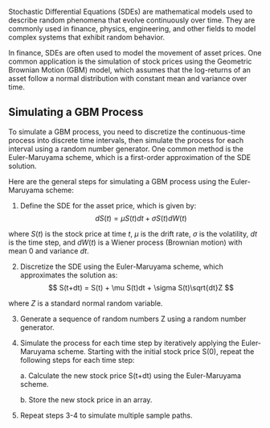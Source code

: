 Stochastic Differential Equations (SDEs) are mathematical models used to describe random phenomena that evolve continuously over time. They are commonly used in finance, physics, engineering, and other fields to model complex systems that exhibit random behavior.

In finance, SDEs are often used to model the movement of asset prices. One common application is the simulation of stock prices using the Geometric Brownian Motion (GBM) model, which assumes that the log-returns of an asset follow a normal distribution with constant mean and variance over time.

## Simulating a GBM Process

To simulate a GBM process, you need to discretize the continuous-time process into discrete time intervals, then simulate the process for each interval using a random number generator. One common method is the Euler-Maruyama scheme, which is a first-order approximation of the SDE solution.

Here are the general steps for simulating a GBM process using the Euler-Maruyama scheme:

1.  Define the SDE for the asset price, which is given by:
$$ dS(t) = \mu S(t)dt + \sigma S(t)dW(t) $$

where $S(t)$ is the stock price at time $t$, $\mu$ is the drift rate, $\sigma$ is the volatility, $dt$ is the time step, and $dW(t)$ is a Wiener process (Brownian motion) with mean 0 and variance $dt$.

2.  Discretize the SDE using the Euler-Maruyama scheme, which approximates the solution as:
$$ S(t+dt) = S(t) + \mu S(t)dt + \sigma S(t)\sqrt{dt}Z $$

where $Z$ is a standard normal random variable.

3.  Generate a sequence of random numbers Z using a random number generator.
    
4.  Simulate the process for each time step by iteratively applying the Euler-Maruyama scheme. Starting with the initial stock price S(0), repeat the following steps for each time step:
    
    a. Calculate the new stock price S(t+dt) using the Euler-Maruyama scheme.
    
    b. Store the new stock price in an array.
    
5.  Repeat steps 3-4 to simulate multiple sample paths.